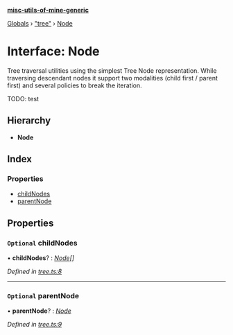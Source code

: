 **[misc-utils-of-mine-generic](../README.md)**

[Globals](../globals.md) › ["tree"](../modules/_tree_.md) › [Node](_tree_.node.md)

# Interface: Node

Tree traversal utilities using the simplest Tree Node representation. While traversing descendant nodes it support two modalities (child first / parent first) and several policies to break the iteration.

TODO: test

## Hierarchy

* **Node**

## Index

### Properties

* [childNodes](_tree_.node.md#optional-childnodes)
* [parentNode](_tree_.node.md#optional-parentnode)

## Properties

### `Optional` childNodes

• **childNodes**? : *[Node](_tree_.node.md)[]*

*Defined in [tree.ts:8](https://github.com/cancerberoSgx/misc-utils-of-mine/blob/f859755/misc-utils-of-mine-generic/src/tree.ts#L8)*

___

### `Optional` parentNode

• **parentNode**? : *[Node](_tree_.node.md)*

*Defined in [tree.ts:9](https://github.com/cancerberoSgx/misc-utils-of-mine/blob/f859755/misc-utils-of-mine-generic/src/tree.ts#L9)*